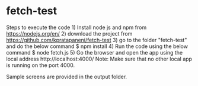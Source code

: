 # fetch-test
Steps to execute the code
	1) Install node js and npm from https://nodejs.org/en/
	2) download the project from https://github.com/kpratapaneni/fetch-test
	3) go to the folder "fetch-test" and do the below command
				$ npm install
	4) Run the code using the below command
				$ node fetch.js
	5) Go the browser and open the app using the local address http://localhost:4000/
				Note: Make sure that no other local app is running on the port 4000.

Sample screens are provided in the output folder.